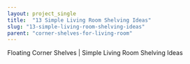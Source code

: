 ```yaml
---
layout: project_single
title:  "13 Simple Living Room Shelving Ideas"
slug: "13-simple-living-room-shelving-ideas"
parent: "corner-shelves-for-living-room"
---
```

Floating Corner Shelves | Simple Living Room Shelving Ideas